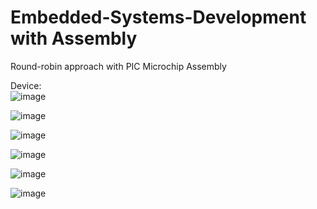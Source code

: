 # Embedded-Systems-Development with Assembly
Round-robin approach with PIC Microchip Assembly

Device:  
![image](https://github.com/yalcinalp/Embedded-Systems-Development/assets/95969634/2e1c0549-bb0c-42dd-b033-b727611fff09)  

![image](https://github.com/yalcinalp/Embedded-Systems-Development/assets/95969634/a9348951-dd34-4258-b0c0-ca96597fd797)  

![image](https://github.com/yalcinalp/Embedded-Systems-Development/assets/95969634/a73669a0-98d9-4363-b80e-cc60de107d4f)  

![image](https://github.com/yalcinalp/Embedded-Systems-Development/assets/95969634/c77ba252-ad99-4666-af83-c132d66e8b68)  

![image](https://github.com/yalcinalp/Embedded-Systems-Development/assets/95969634/afafe924-cdac-4e4e-8870-fdb36b53d942)  

![image](https://github.com/yalcinalp/Embedded-Systems-Development/assets/95969634/a4eb6775-3672-4913-9fe2-1a4f4fbe1e48)  







